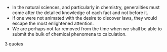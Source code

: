  - In the natural sciences, and particularly in chemistry, generalities must come after the detailed knowledge of each fact and not before it.
 - If one were not animated with the desire to discover laws, they would escape the most enlightened attention.
 - We are perhaps not far removed from the time when we shall be able to submit the bulk of chemical phenomena to calculation.

3 quotes